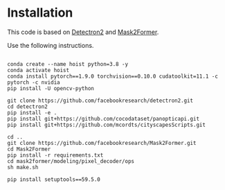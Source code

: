 # Installation

This code is based on [Detectron2](https://github.com/facebookresearch/detectron2) and [Mask2Former](https://github.com/facebookresearch/Mask2Former).

Use the following instructions.

```

conda create --name hoist python=3.8 -y
conda activate hoist
conda install pytorch==1.9.0 torchvision==0.10.0 cudatoolkit=11.1 -c pytorch -c nvidia
pip install -U opencv-python

git clone https://github.com/facebookresearch/detectron2.git
cd detectron2
pip install -e .
pip install git+https://github.com/cocodataset/panopticapi.git
pip install git+https://github.com/mcordts/cityscapesScripts.git

cd ..
git clone https://github.com/facebookresearch/Mask2Former.git
cd Mask2Former
pip install -r requirements.txt
cd mask2former/modeling/pixel_decoder/ops
sh make.sh

pip install setuptools==59.5.0

```

